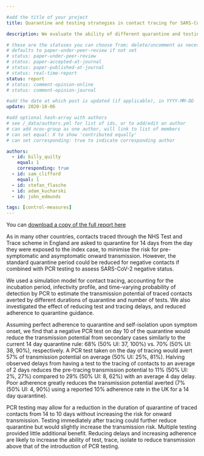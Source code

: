 ```yaml
---

#add the title of your project
title: Quarantine and testing strategies in contact tracing for SARS-CoV-2 

description: We evaluate the ability of different quarantine and testing strategies to reduce the transmission potential of traced secondary cases, accounting for test and trace delays, and varying levels of adherence. 

# these are the statuses you can choose from; delete/uncomment as necessary
# defaults to paper-under-peer-review if not set
# status: paper-under-peer-review
# status: paper-accepted-at-journal
# status: paper-published-at-journal
# status: real-time-report
status: report
# status: comment-opinion-online
# status: comment-opinion-journal

#add the date at which post is updated (if applicable), in YYYY-MM-DD
update: 2020-10-06

#add optional hash-array with authors
# see /_data/authors.yml for list of ids, or to add/edit an author
# can add ncov-group as one author, will link to list of members
# can set equal: X to show 'contributed equally'
# can set corresponding: true to indicate corresponding author

authors:
  - id: billy_quilty
    equal: 1
    corresponding: true
  - id: sam_clifford
    equal: 1 
  - id: stefan_flasche
  - id: adam_kucharski
  - id: john_edmunds

tags: [control-measures]
---
```


You can [download a copy of the full report here](reports/quar_test_contact_tracing/2020-10-06-quar_test_contact_tracing.pdf)

As in many other countries, contacts traced through the NHS Test and Trace scheme in England are asked to quarantine for 14 days from the day they were exposed to the index case, to minimise the risk for pre-symptomatic and asymptomatic onward transmission. However, the standard quarantine period could be reduced for negative contacts if combined with PCR testing to assess SARS-CoV-2 negative status. 

We used a simulation model for contact tracing, accounting for the incubation period, infectivity profile, and time-varying probability of detection by PCR to estimate the transmission potential of traced contacts averted by different durations of quarantine and number of tests. We also investigated the effect of reducing test and tracing delays, and reduced adherence to quarantine guidance.

Assuming perfect adherence to quarantine and self-isolation upon symptom onset, we find that a negative PCR test on day 10 of the quarantine would reduce the transmission potential from secondary cases similarly to the current 14 day quarantine rule: 68% (50% UI: 37, 100%) vs. 70% (50% UI: 38, 90%), respectively. A PCR test taken on the day of tracing would avert 57% of transmission potential on average (50% UI: 25%, 81%). Halving observed delays from having a test to the tracing of contacts to an average of 2 days reduces the pre-tracing transmission potential to 11% (50% UI: 2%, 27%) compared to 29% (50% UI: 8, 62%) with an average 4 day delay. Poor adherence greatly reduces the transmission potential averted (7% (50% UI: 4, 90%) using a reported 10% adherence rate in the UK for a 14 day quarantine).

PCR testing may allow for a reduction in the duration of quarantine of traced contacts from 14 to 10 days without increasing the risk for onward transmission. Testing immediately after tracing could further reduce quarantine but would slightly increase the transmission risk. Multiple testing provided little additional benefit. Reducing delays and increasing adherence are likely to increase the ability of test, trace, isolate to reduce transmission above that of the introduction of PCR testing. 

